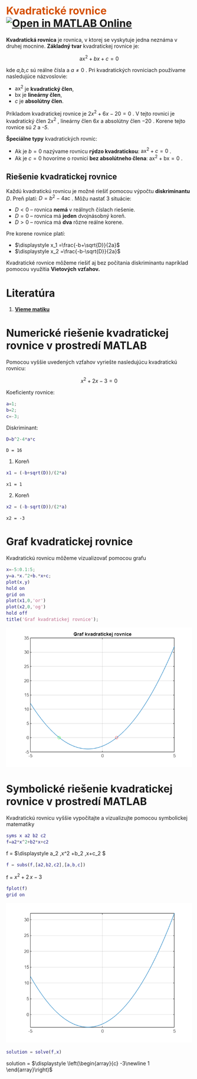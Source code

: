 
# <span style="color:rgb(213,80,0)">Kvadratické rovnice</span> [![Open in MATLAB Online](https://www.mathworks.com/images/responsive/global/open-in-matlab-online.svg)](https://matlab.mathworks.com/open/github/v1?repo=mblaho/KvadratickaRovnica&file=Pr01_Teoria.mlx)

**Kvadratická rovnica** je rovnica, v ktorej se vyskytuje jedna neznáma v druhej mocnine. **Základný tvar** kvadratickej rovnice je:

 $$ {\textrm{ax}}^2 +bx+c=0 $$ 

kde *a,b,c* sú reálne čísla a $a\not= 0$ . Pri kvadratických rovniciach používame nasledujúce názvoslovie:

-  ${\textrm{ax}}^2$ je **kvadratický člen**, 
-  $\textrm{bx}$ je **lineárny člen**, 
-  $c$ je **absolútny člen**. 

Príkladom kvadratickej rovnice je $2x^2 +6x-20=0$ . V tejto rovnici je kvadratický člen $2x^2$ , lineárny člen $6x$ a absolútny člen $-20$ . Korene tejto rovnice sú *2* a *\-5*.


**Špeciálne typy** kvadratických rovníc:

-  Ak je $b=0$ nazývame rovnicu **rýdzo kvadratickou**: ${\textrm{ax}}^2 +c=0$ . 
-  Ak je $c=0$ hovoríme o rovnici **bez absolútneho člena**: ${\textrm{ax}}^2 +\textrm{bx}=0$ . 
## **Riešenie kvadratickej rovnice**

Každú kvadratickú rovnicu je možné riešiť pomocou výpočtu **diskriminantu** *D*. Preň platí: $D=b^2 -4\textrm{ac}$ . Môžu nastať 3 situácie:

-  $D<0$ – rovnica **nemá** v reálnych číslach riešenie. 
-  $D=0$ – rovnica má **jeden** dvojnásobný koreň. 
-  $D>0$ – rovnica má **dva** rôzne reálne korene. 

Pre korene rovnice platí:

-  $\displaystyle x_1 =\frac{-b+\sqrt{D}}{2a}$ 
-  $\displaystyle x_2 =\frac{-b-\sqrt{D}}{2a}$ 

Kvadratické rovnice môžeme riešiť aj bez počítania diskriminantu napríklad pomocou využitia **Vietových vzťahov.**

# Literatúra
1.  [**Vieme matiku**](https://www.viemematiku.sk/book/cvicenia-riesenie-kvadraticke-rovnice)
# Numerické riešenie kvadratickej rovnice v prostredí MATLAB

Pomocou vyššie uvedených vzťahov vyriešte nasledujúcu kvadratickú rovnicu:

 $$ x^2 +2x-3=0 $$ 

Koeficienty rovnice:

```matlab
a=1;
b=2;
c=-3;
```

Diskriminant:

```matlab
D=b^2-4*a*c
```

```matlabTextOutput
D = 16
```

1. Koreň

```matlab
x1 = (-b+sqrt(D))/(2*a)
```

```matlabTextOutput
x1 = 1
```

2. Koreň

```matlab
x2 = (-b-sqrt(D))/(2*a)
```

```matlabTextOutput
x2 = -3
```
# Graf kvadratickej rovnice

Kvadratickú rovnicu môžeme vizualizovať pomocou grafu

```matlab
x=-5:0.1:5;
y=a.*x.^2+b.*x+c;
plot(x,y)
hold on
grid on
plot(x1,0,'or')
plot(x2,0,'og')
hold off
title('Graf kvadratickej rovnice');
```

<center><img src="README_media/figure_0.png" width="562" alt="figure_0.png"></center>

# Symbolické riešenie kvadratickej rovnice v prostredí MATLAB

Kvadratickú rovnicu vyššie vypočítajte a vizualizujte pomocou symbolickej matematiky

```matlab
syms x a2 b2 c2
f=a2*x^2+b2*x+c2
```
f = 
 $\displaystyle a_2 \,x^2 +b_2 \,x+c_2 $
 

```matlab
f = subs(f,[a2,b2,c2],[a,b,c])
```
f = 
 $\displaystyle x^2 +2\,x-3$
 

```matlab
fplot(f)
grid on
```

<center><img src="README_media/figure_1.png" width="562" alt="figure_1.png"></center>


```matlab
solution = solve(f,x)
```
solution = 
 $\displaystyle \left(\begin{array}{c} -3\newline 1 \end{array}\right)$
 
